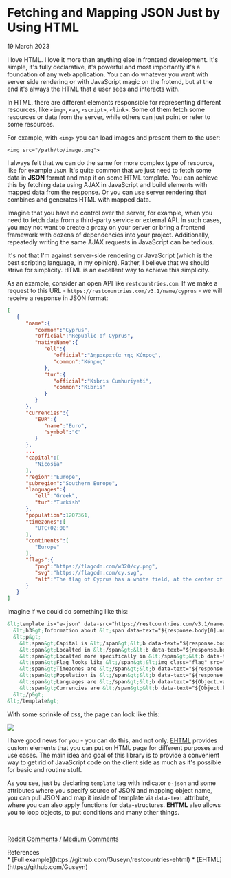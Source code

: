 # Fetching and Mapping JSON Just by Using HTML
<div class="date">19 March 2023</div>

I love HTML. I love it more than anything else in frontend development. It's simple, it's fully declarative, it's powerful and most importantly it's a foundation of any web application. You can do whatever you want with server side rendering or with JavaScript magic on the frotend, but at the end it's always the HTML that a user sees and interacts with.

In HTML, there are different elements responsible for representing different resources, like `<img>`, `<a>`, `<script>`, `<link>`. Some of them fetch some resources or data from the server, while others can just point or refer to some resources.

For example, with `<img>` you can load images and present them to the user:

`<img src="/path/to/image.png">`

I always felt that we can do the same for more complex type of resource, like for example `JSON`. It's quite common that we just need to fetch some data in **JSON** format and map it on some HTML template. You can achieve this by fetching data using AJAX in JavaScript and build elements with mapped data from the response. Or you can use server rendering that combines and generates HTML with mapped data.

Imagine that you have no control over the server, for example, when you need to fetch data from a third-party service or external API. In such cases, you may not want to create a proxy on your server or bring a frontend framework with dozens of dependencies into your project. Additionally, repeatedly writing the same AJAX requests in JavaScript can be tedious.

It's not that I'm against server-side rendering or JavaScript (which is the best scripting language, in my opinion). Rather, I believe that we should strive for simplicity. HTML is an excellent way to achieve this simplicity.

As an example, consider an open API like `restcountries.com`. If we make a request to this URL - `https://restcountries.com/v3.1/name/cyprus` - we will receive a response in JSON format:

```json
[
   {
      "name":{
         "common":"Cyprus",
         "official":"Republic of Cyprus",
         "nativeName":{
            "ell":{
               "official":"Δημοκρατία της Κύπρος",
               "common":"Κύπρος"
            },
            "tur":{
               "official":"Kıbrıs Cumhuriyeti",
               "common":"Kıbrıs"
            }
         }
      },
      "currencies":{
         "EUR":{
            "name":"Euro",
            "symbol":"€"
         }
      },
      ...
      "capital":[
         "Nicosia"
      ],
      "region":"Europe",
      "subregion":"Southern Europe",
      "languages":{
         "ell":"Greek",
         "tur":"Turkish"
      },
      "population":1207361,
      "timezones":[
         "UTC+02:00"
      ],
      "continents":[
         "Europe"
      ],
      "flags":{
         "png":"https://flagcdn.com/w320/cy.png",
         "svg":"https://flagcdn.com/cy.svg",
         "alt":"The flag of Cyprus has a white field, at the center of which is a copper-colored silhouette of the Island of Cyprus above two green olive branches crossed at the stem."
      }
   }
]
```

Imagine if we could do something like this:

```html
&lt;template is="e-json" data-src="https://restcountries.com/v3.1/name/cyprus" data-object-name="response"&gt;
  &lt;h3&gt;Information about &lt;span data-text="${response.body[0].name.official}:"&gt;&lt;/span&gt;&lt;/h3&gt;
  &lt;p&gt;
    &lt;span&gt;Capital is &lt;/span&gt;&lt;b data-text="${response.body[0].capital[0]}"&gt;&lt;/b&gt;&lt;br&gt;
    &lt;span&gt;Localted in &lt;/span&gt;&lt;b data-text="${response.body[0].continents[0]}"&gt;&lt;/b&gt;&lt;br&gt;
    &lt;span&gt;Localted more specifically in &lt;/span&gt;&lt;b data-text="${response.body[0].subregion}"&gt;&lt;/b&gt;&lt;br&gt;
    &lt;span&gt;Flag looks like &lt;/span&gt;&lt;img class="flag" src="${response.body[0].flags.svg}"&gt;&lt;br&gt;
    &lt;span&gt;Timezones are &lt;/span&gt;&lt;b data-text="${response.body[0].timezones.join(', ')}"&gt;&lt;/b&gt;&lt;br&gt;
    &lt;span&gt;Population is &lt;/span&gt;&lt;b data-text="${response.body[0].population}"&gt;&lt;/b&gt;&lt;br&gt;
    &lt;span&gt;Languages are &lt;/span&gt;&lt;b data-text="${Object.values(response.body[0].languages).join(', ')}"&gt;&lt;/b&gt;&lt;br&gt;
    &lt;span&gt;Currencies are &lt;/span&gt;&lt;b data-text="${Object.keys(response.body[0].currencies).join(', ')}"&gt;&lt;/b&gt;&lt;br&gt;
  &lt;/p&gt;
&lt;/template&gt;
```

With some sprinkle of css, the page can look like this:

<img src="/image/info-on-cyprus.png?v=fde14c79">

I have good news for you - you can do this, and not only. [EHTML](https://github.com/Guseyn/EHTML) provides custom elements that you can put on HTML page for different purposes and use cases. The main idea and goal of this library is to provide a convenient way to get rid of JavaScript code on the client side as much as it's possible for basic and routine stuff.

As you see, just by declaring `template` tag with indicator `e-json` and some attributes where you specify source of JSON and mapping object name, you can pull JSON and map it inside of template via `data-text` attribute, where you can also apply functions for data-structures. **EHTML** also allows you to loop objects, to put conditions and many other things.

<br>

[Reddit Comments](https://www.reddit.com/user/gyen/comments/11v423g/fetching_and_mapping_json_just_by_using_html/) / [Medium Comments](https://medium.com/@guseynism/fetching-and-mapping-json-just-by-using-html-b8bcecade82c)

<div class="refs">References</div>
* [Full example](https://github.com/Guseyn/restcountries-ehtml)
* [EHTML](https://github.com/Guseyn)

